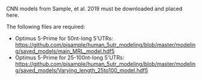 CNN models from Sample, et al. 2019 must be downloaded and placed here.

The following files are required:
- Optimus 5-Prime for 50nt-long 5'UTRs: https://github.com/pjsample/human_5utr_modeling/blob/master/modeling/saved_models/main_MRL_model.hdf5
- Optimus 5-Prime for 25-100nt-long 5'UTRs: https://github.com/pjsample/human_5utr_modeling/blob/master/modeling/saved_models/Varying_length_25to100_model.hdf5

